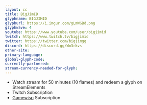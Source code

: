 ```yaml
---
layout: cc
title: BigJimID
glyphname: BIGJIMID
glyphurl: https://i.imgur.com/gLmWGBd.png
glyphwave: 4
youtube: https://www.youtube.com/user/bigjimid
twitch: https://www.twitch.tv/bigjimid
twitter: https://twitter.com/bigjimgg
discord: https://discord.gg/Wn3rkvs
other-site: 
primary-language: 
global-glyph-code: 
currently-partnered: 
stream-currency-needed-for-glyph: 
---
```

* Watch stream for 50 minutes (10 flames) and redeem a glyph on StreamElements
* Twitch Subscription
* [Gamewisp](https://gamewisp.com/bigjimid) Subscription
